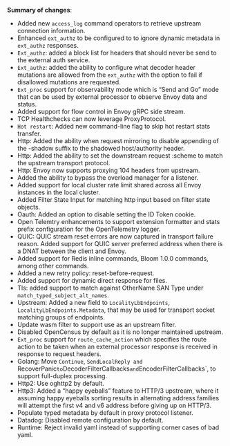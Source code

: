 **Summary of changes**:

* Added new `access_log` command operators to retrieve upstream connection information.
* Enhanced `ext_authz` to be configured to to ignore dynamic metadata in `ext_authz` responses.
* `Ext_authz`: added a block list for headers that should never be send to the external auth service.
* `Ext_authz`: added the ability to configure what decoder header mutations are allowed from the `ext_authz` with the option to fail if disallowed mutations are requested.
* `Ext_proc` support for observability mode which is “Send and Go” mode that can be used by external processor to observe Envoy data and status.
* Added support for flow control in Envoy gRPC side stream.
* TCP Healthchecks can now leverage ProxyProtocol.
* `Hot restart`: Added new command-line flag to skip hot restart stats transfer.
* Http: Added the ability when request mirroring to disable appending of the -shadow suffix to the shadowed host/authority header.
* Http: Added the ability to set the downstream request :scheme to match the upstream transport protocol.
* Http: Envoy now supports proxying 104 headers from upstream.
* Added the ability to bypass the overload manager for a listener.
* Added support for local cluster rate limit shared across all Envoy instances in the local cluster.
* Added Filter State Input for matching http input based on filter state objects.
* Oauth: Added an option to disable setting the ID Token cookie.
* Open Telemtry enhancements to support extension formatter and stats prefix configuration for the OpenTelemetry logger.
* QUIC: QUIC stream reset errors are now captured in transport failure reason. Added support for QUIC server preferred address when there is a DNAT between the client and Envoy.
* Added support for Redis inline commands, Bloom 1.0.0 commands, among other commands.
* Added a new retry policy: reset-before-request.
* Added support for dynamic direct response for files.
* Tls: added support to match against OtherName SAN Type under `match_typed_subject_alt_names`.
* Upstream: Added a new field to `LocalityLbEndpoints`, `LocalityLbEndpoints.Metadata`, that may be used for transport socket matching groups of endpoints.
* Update wasm filter to support use as an upstream filter.
* Disabled OpenCensus by default as it is no longer maintained upstream.
* `Ext_proc` support for `route_cache_action` which specifies the route action to be taken when an external processor response is received in response to request headers.
* Golang: Move `Continue`, `SendLocalReply and `RecoverPanic` to `DecoderFilterCallbacks` and `EncoderFilterCallbacks`, to support full-duplex processing.
* Http2: Use oghttp2 by default.
* Http3: Added a “happy eyeballs” feature to HTTP/3 upstream, where it assuming happy eyeballs sorting results in alternating address families will attempt the first v4 and v6 address before giving up on HTTP/3.
* Populate typed metadata by default in proxy protocol listener.
* Datadog: Disabled remote configuration by default.
* Runtime: Reject invalid yaml instead of supporting corner cases of bad yaml.

